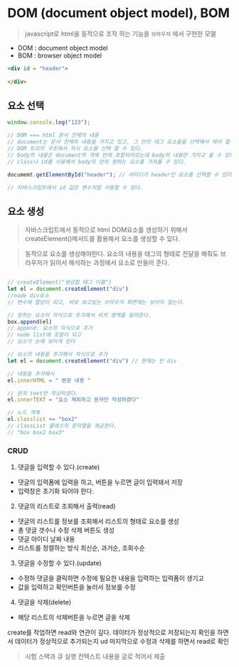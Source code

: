 # DOM (document object model), BOM

> javascript로 html을 동적으로 조작 하는 기능을 `브라우저` 에서 구현한 모델

- DOM : document object model
- BOM : browser object model

```html
<div id = "header">
    
</div>
```
## 요소 선택
```js
window.console.log("123");

// DOM === html 문서 전체의 내용
// document는 문서 전체의 내용을 가지고 있고, 그 안의 태그 요소들을 선택해서 제어 할 수 있다.
// DOM 트리의 구조에서 자식 요소를 선택 할 수 있다.
// body의 내용은 document의 객체 안에 포함되어있는데 body의 내용만 가지고 올 수 있다.
// class나 id를 사용해서 body의 안의 원하는 요소를 가져올 수 있다.

documemt.getElementById("header"); // 아이디가 header인 요소를 선택할 수 있다.

// 자바스크립트에서 id 값은 변수처럼 사용할 수 있다.
```

## 요소 생성 
> 자바스크립트에서 동적으로 html DOM요소를 생성하기 위해서 createElement()메서드를 활용해서 요소를 생성할 수 있다.

> 동적으로 요소를 생성해야한다.
> 요소의 내용을 태그의 형태로 전달을 해줘도 브라우저가 읽어서 해석하는 과정에서 요소로 만들어 준다.
```js

// createElement("생성할 태그 이름")
let el = document.createElement("div") 
//node div요소
// 변수에 할당이 되고, 바로 보고있는 브라우저 화면에는 보이지 않는다.

// 원하는 요소의 자식으로 추가해서 위치 영역을 알려준다.
box.append(el)
// append: 요소의 자식으로 추가
// node list에 포함이 되고
// 요소가 눈에 보이게 된다

// 요소의 내용을 추가해서 자식으로 추가
let el = document.createElement("div") // 현재는 빈 div

// 내용을 추가해서
el.innerHTML = " 본문 내용 "

// 문자 text만 작성하겠다.
el.innerTEXT = "요소 제외하고 문자만 작성하겠다"

// 노드 객체 
el.classlist += "box2"
// classList 클래스의 문자열을 제공한다.
// "box box2 box3"


```

### CRUD 
1. 댓글을 입력할 수 있다.(create)
 - 댓글의 입력폼에 입력을 하고, 버튼을 누르면 글이 입력돼서 저장 
 - 입력창은 초기화 되어야 한다.

2. 댓글의 리스트로 조회해서 출력(read)
 - 댓글의 리스트를 정보를 조회해서 리스트의 형태로 요소를 생성
 - 총 댓글 갯수나 수정 삭제 버튼도 생성
 - 댓글 아이디 날짜 내용 
 - 리스트를 정렬하는 방식 최신순, 과거순, 조회수순

3. 댓글을 수정할 수 있다.(update)
 - 수정하 댓글을 클릭하면 수정에 필요한 내용을 입력하는 입력폼이 생기고
 - 값을 입력하고 확인버튼을 눌러서 정보를 수정

4. 댓글을 삭제(delete)
 - 해당 리스트의 삭제버튼을 누르면 글을 삭제


  create를 작업하면 read와 연관이 깊다.
  데이터가 정상적으로 저장되는지 확인을 하면서 데이터가 정상적으로 추가되는지 
  ud 마지막으로 수정과 삭제를 하면서 read로 확인


> 시험
스택과 큐
실행 컨텍스트 내용을 글로 적어서 제출